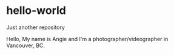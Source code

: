 # hello-world
Just another repository


Hello, My name is Angie and I'm a photographer/videographer in Vancouver, BC. 
